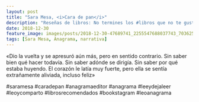```yaml
---
layout: post
title: "Sara Mesa, <i>Cara de pan</i>"
description: "Reseñas de libros: No termines los #libros que no te gustan. I els #llibres que t'agraden llegeix-los tants cops com calgui."
date: 2018-12-30
feature_image: images/posts/2018-12-30-47689741_2255547688037743_7036251025402055719_n_18001315162129252.jpg
tags: [Sara Mesa, Anagrama, narrativa]
---
```


«Dio la vuelta y se apresuró
 aún más, pero en sentido contrario. Sin saber bien qué hacer todavía. Sin saber adónde se dirigía. Sin saber por qué estaba huyendo. El corazón le latía muy fuerte, pero ella se sentía extrañamente aliviada, incluso feliz»
<!--more-->

#saramesa #caradepan #anagramaeditor #anagrama #leeydejaleer #leoycomparto #librosrecomendados #bookstagram #leoanagrama


